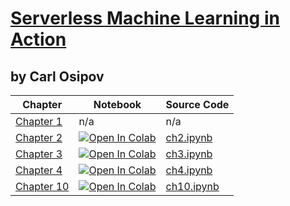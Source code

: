 # [Serverless Machine Learning in Action](https://www.manning.com/books/serverless-machine-learning-in-action?a_aid=osipov&a_bid=fa913283&)

## by Carl Osipov

| Chapter | Notebook | Source Code |
|---------|-------------|-------------|
|[Chapter 1](https://livebook.manning.com/book/serverless-machine-learning-in-action/chapter-1?a_aid=osipov&a_bid=fa913283&)|n/a|n/a|
|[Chapter 2](https://livebook.manning.com/book/serverless-machine-learning-in-action/chapter-2?a_aid=osipov&a_bid=fa913283&)|[![Open In Colab](https://colab.research.google.com/assets/colab-badge.svg)](https://colab.research.google.com/github/osipov/smlbook/blob/master/ch2.ipynb)|[ch2.ipynb](https://github.com/osipov/smlbook/blob/master/ch2.ipynb)|
|[Chapter 3](https://livebook.manning.com/book/serverless-machine-learning-in-action/chapter-3?a_aid=osipov&a_bid=fa913283&)|[![Open In Colab](https://colab.research.google.com/assets/colab-badge.svg)](https://colab.research.google.com/github/osipov/smlbook/blob/master/ch3.ipynb)|[ch3.ipynb](https://github.com/osipov/smlbook/blob/master/ch3.ipynb)|
|[Chapter 4](https://livebook.manning.com/book/serverless-machine-learning-in-action/chapter-4?a_aid=osipov&a_bid=fa913283&)|[![Open In Colab](https://colab.research.google.com/assets/colab-badge.svg)](https://colab.research.google.com/github/osipov/smlbook/blob/master/ch4.ipynb)|[ch4.ipynb](https://github.com/osipov/smlbook/blob/master/ch4.ipynb)|
|[Chapter 10](https://livebook.manning.com/book/serverless-machine-learning-in-action/chapter-10?a_aid=osipov&a_bid=fa913283&)|[![Open In Colab](https://colab.research.google.com/assets/colab-badge.svg)](https://colab.research.google.com/github/osipov/smlbook/blob/master/ch10.ipynb)|[ch10.ipynb](https://github.com/osipov/smlbook/blob/master/ch10.ipynb)|



